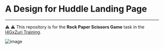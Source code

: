 # A Design for Huddle Landing Page

<hr>

⚠️ ⚠️ This repository is for the **Rock Paper Scissors Game** task in the [I4GxZuri Training](https://training.zuri.team).

![image](https://user-images.githubusercontent.com/87664239/174736680-30f134b0-fd91-4b45-83a3-caf7ec7c0ad5.png)

